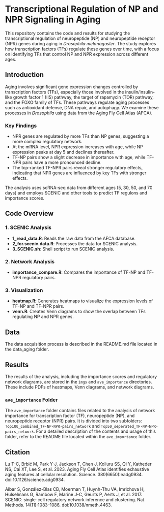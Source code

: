 # Transcriptional Regulation of NP and NPR Signaling in Aging

This repository contains the code and results for studying the transcriptional regulation of neuropeptide (NP) and neuropeptide receptor (NPR) genes during aging in *Drosophila melanogaster*. The study explores how transcription factors (TFs) regulate these genes over time, with a focus on identifying TFs that control NP and NPR expression across different ages.

## Introduction

Aging involves significant gene expression changes controlled by transcription factors (TFs), especially those involved in the insulin/insulin-like growth factor 1 (IIS) pathway, the target of rapamycin (TOR) pathway, and the FOXO family of TFs. These pathways regulate aging processes such as antioxidant defense, DNA repair, and autophagy. We examine these processes in *Drosophila* using data from the Aging Fly Cell Atlas (AFCA).

### Key Findings
- NPR genes are regulated by more TFs than NP genes, suggesting a more complex regulatory network.
- At the mRNA level, NPR expression increases with age, while NP expression peaks at day 5 and declines thereafter.
- TF-NP pairs show a slight decrease in importance with age, while TF-NPR pairs have a more pronounced decline.
- The top-ranked TF-NPR pairs reveal stronger regulatory effects, indicating that NPR genes are influenced by key TFs with stronger effects.

The analysis uses scRNA-seq data from different ages (5, 30, 50, and 70 days) and employs SCENIC and other tools to predict TF regulons and importance scores.


## Code Overview

### 1. SCENIC Analysis
- **1_read_data.R**: Reads the raw data from the AFCA database.
- **2_for.scenic.data.R**: Processes the data for SCENIC analysis.
- **3_SCENIC.sh**: Shell script to run SCENIC analysis.

### 2. Network Analysis
- **importance_compare.R**: Compares the importance of TF-NP and TF-NPR regulatory pairs.

### 3. Visualization
- **heatmap.R**: Generates heatmaps to visualize the expression levels of TF-NP and TF-NPR pairs.
- **venn.R**: Creates Venn diagrams to show the overlap between TFs regulating NP and NPR genes.

## Data

The data acquisition process is described in the README.md file located in the data_aging folder.

## Results

The results of the analysis, including the importance scores and regulatory network diagrams, are stored in the `imgs` and `ave_importance` directories. These include PDFs of heatmaps, Venn diagrams, and network diagrams.

### `ave_importance` Folder

The `ave_importance` folder contains files related to the analysis of network importance for transcription factor (TF), neuropeptide (NP), and neuropeptide receptor (NPR) pairs. It is divided into two subfolders: `Top100_combined_TF-NP-NPR-pairs_network` and `Top50_seperated_TF-NP-NPR-pairs_network`. For a detailed description of the contents and usage of this folder, refer to the README file located within the `ave_importance` folder.

## Citation

Lu T-C, Brbić M, Park Y-J, Jackson T, Chen J, Kolluru SS, Qi Y, Katheder NS, Cai XT, Lee S, et al. 2023. Aging Fly Cell Atlas identifies exhaustive aging features at cellular resolution. Science. 380(6650):eadg0934. doi:10.1126/science.adg0934.

Aibar S, González-Blas CB, Moerman T, Huynh-Thu VA, Imrichova H, Hulselmans G, Rambow F, Marine J-C, Geurts P, Aerts J, et al. 2017. SCENIC: single-cell regulatory network inference and clustering. Nat Methods. 14(11):1083–1086. doi:10.1038/nmeth.4463.

